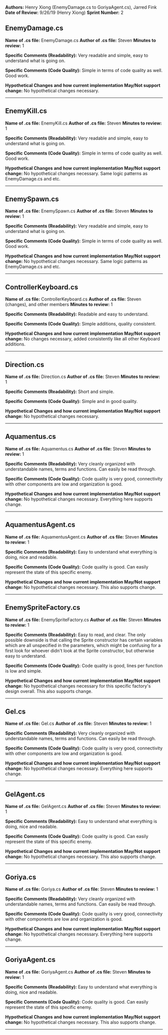 __Authors:__ Henry Xiong (EnemyDamage.cs to GoriyaAgent.cs), Jarred Fink
__Date of Review:__ 9/26/19 (Henry Xiong)
__Sprint Number:__ 2

## EnemyDamage.cs ##

__Name of .cs file:__ EnemyDamage.cs
__Author of .cs file:__ Steven
__Minutes to review:__ 1

__Specific Comments (Readability):__
Very readable and simple, easy to understand what is going on.

__Specific Comments (Code Quality):__
Simple in terms of code quality as well. Good work.

__Hypothetical Changes and how current implementation May/Not support change:__
No hypothetical changes necessary.

---

## EnemyKill.cs ##

__Name of .cs file:__ EnemyKill.cs
__Author of .cs file:__ Steven
__Minutes to review:__ 1

__Specific Comments (Readability):__
Very readable and simple, easy to understand what is going on.

__Specific Comments (Code Quality):__
Simple in terms of code quality as well. Good work.

__Hypothetical Changes and how current implementation May/Not support change:__
No hypothetical changes necessary. Same logic patterns as EnemyDamage.cs and etc.

---

## EnemySpawn.cs ##

__Name of .cs file:__ EnemySpawn.cs
__Author of .cs file:__ Steven
__Minutes to review:__ 1

__Specific Comments (Readability):__
Very readable and simple, easy to understand what is going on.

__Specific Comments (Code Quality):__
Simple in terms of code quality as well. Good work.

__Hypothetical Changes and how current implementation May/Not support change:__
No hypothetical changes necessary. Same logic patterns as EnemyDamage.cs and etc.

---

## ControllerKeyboard.cs ##

__Name of .cs file:__ ControllerKeyboard.cs
__Author of .cs file:__ Steven (changes), and other members
__Minutes to review:__ 1

__Specific Comments (Readability):__
Readable and easy to understand. 

__Specific Comments (Code Quality):__
Simple additions, quality consistent.

__Hypothetical Changes and how current implementation May/Not support change:__
No changes necessary, added consistently like all other Keyboard additions.

---

## Direction.cs ##

__Name of .cs file:__ Direction.cs
__Author of .cs file:__ Steven
__Minutes to review:__ 1

__Specific Comments (Readability):__
Short and simple.

__Specific Comments (Code Quality):__
Simple and in good quality.

__Hypothetical Changes and how current implementation May/Not support change:__
No hypothetical changes necessary.

---

## Aquamentus.cs ##

__Name of .cs file:__ Aquamentus.cs
__Author of .cs file:__ Steven
__Minutes to review:__ 1

__Specific Comments (Readability):__
Very cleanly organized with understandable names, terms and functions. Can easily be read through.

__Specific Comments (Code Quality):__
Code quality is very good, connectivity with other components are low and organization is good.

__Hypothetical Changes and how current implementation May/Not support change:__
No hypothetical changes necessary. Everything here supports change.

---

## AquamentusAgent.cs ##

__Name of .cs file:__ AquamentusAgent.cs
__Author of .cs file:__ Steven
__Minutes to review:__ 1

__Specific Comments (Readability):__
Easy to understand what everything is doing, nice and readable.

__Specific Comments (Code Quality):__
Code quality is good. Can easily represent the state of this specific enemy.

__Hypothetical Changes and how current implementation May/Not support change:__
No hypothetical changes necessary. This also supports change.

---

## EnemySpriteFactory.cs ##

__Name of .cs file:__ EnemySpriteFactory.cs
__Author of .cs file:__ Steven
__Minutes to review:__ 1

__Specific Comments (Readability):__
Easy to read, and clear. The only possible downside is that calling the Sprite constructor has certain variables which are all unspecified in the parameters, which might be confusing for a first look for whoever didn't look at the Sprite constructor, but otherwise easy to understand.

__Specific Comments (Code Quality):__
Code quality is good, lines per function is low and simple.

__Hypothetical Changes and how current implementation May/Not support change:__
No hypothetical changes necessary for this specific factory's design overall. This also supports change.

---

## Gel.cs ##

__Name of .cs file:__ Gel.cs
__Author of .cs file:__ Steven
__Minutes to review:__ 1

__Specific Comments (Readability):__
Very cleanly organized with understandable names, terms and functions. Can easily be read through.

__Specific Comments (Code Quality):__
Code quality is very good, connectivity with other components are low and organization is good.

__Hypothetical Changes and how current implementation May/Not support change:__
No hypothetical changes necessary. Everything here supports change.

---

## GelAgent.cs ##

__Name of .cs file:__ GelAgent.cs
__Author of .cs file:__ Steven
__Minutes to review:__ 1

__Specific Comments (Readability):__
Easy to understand what everything is doing, nice and readable.

__Specific Comments (Code Quality):__
Code quality is good. Can easily represent the state of this specific enemy.

__Hypothetical Changes and how current implementation May/Not support change:__
No hypothetical changes necessary. This also supports change.

---

## Goriya.cs ##

__Name of .cs file:__ Goriya.cs
__Author of .cs file:__ Steven
__Minutes to review:__ 1

__Specific Comments (Readability):__
Very cleanly organized with understandable names, terms and functions. Can easily be read through.

__Specific Comments (Code Quality):__
Code quality is very good, connectivity with other components are low and organization is good.

__Hypothetical Changes and how current implementation May/Not support change:__
No hypothetical changes necessary. Everything here supports change.

---

## GoriyaAgent.cs ##

__Name of .cs file:__ GoriyaAgent.cs
__Author of .cs file:__ Steven
__Minutes to review:__ 1

__Specific Comments (Readability):__
Easy to understand what everything is doing, nice and readable.

__Specific Comments (Code Quality):__
Code quality is good. Can easily represent the state of this specific enemy.

__Hypothetical Changes and how current implementation May/Not support change:__
No hypothetical changes necessary. This also supports change.

---


